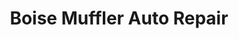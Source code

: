 ---
title: "Boise Muffler Auto Repair"
url: /garden-city/boise-muffler-auto-repair/
shop: car repair
---